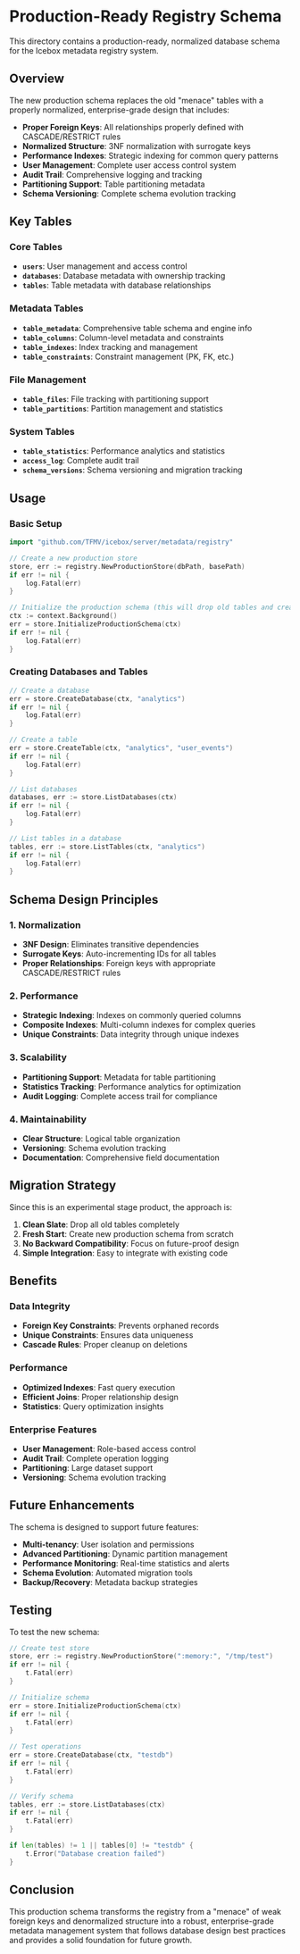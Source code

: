 # Production-Ready Registry Schema

This directory contains a production-ready, normalized database schema for the Icebox metadata registry system.

## Overview

The new production schema replaces the old "menace" tables with a properly normalized, enterprise-grade design that includes:

- **Proper Foreign Keys**: All relationships properly defined with CASCADE/RESTRICT rules
- **Normalized Structure**: 3NF normalization with surrogate keys
- **Performance Indexes**: Strategic indexing for common query patterns
- **User Management**: Complete user access control system
- **Audit Trail**: Comprehensive logging and tracking
- **Partitioning Support**: Table partitioning metadata
- **Schema Versioning**: Complete schema evolution tracking

## Key Tables

### Core Tables
- **`users`**: User management and access control
- **`databases`**: Database metadata with ownership tracking
- **`tables`**: Table metadata with database relationships

### Metadata Tables
- **`table_metadata`**: Comprehensive table schema and engine info
- **`table_columns`**: Column-level metadata and constraints
- **`table_indexes`**: Index tracking and management
- **`table_constraints`**: Constraint management (PK, FK, etc.)

### File Management
- **`table_files`**: File tracking with partitioning support
- **`table_partitions`**: Partition management and statistics

### System Tables
- **`table_statistics`**: Performance analytics and statistics
- **`access_log`**: Complete audit trail
- **`schema_versions`**: Schema versioning and migration tracking

## Usage

### Basic Setup

```go
import "github.com/TFMV/icebox/server/metadata/registry"

// Create a new production store
store, err := registry.NewProductionStore(dbPath, basePath)
if err != nil {
    log.Fatal(err)
}

// Initialize the production schema (this will drop old tables and create new ones)
ctx := context.Background()
err = store.InitializeProductionSchema(ctx)
if err != nil {
    log.Fatal(err)
}
```

### Creating Databases and Tables

```go
// Create a database
err = store.CreateDatabase(ctx, "analytics")
if err != nil {
    log.Fatal(err)
}

// Create a table
err = store.CreateTable(ctx, "analytics", "user_events")
if err != nil {
    log.Fatal(err)
}

// List databases
databases, err := store.ListDatabases(ctx)
if err != nil {
    log.Fatal(err)
}

// List tables in a database
tables, err := store.ListTables(ctx, "analytics")
if err != nil {
    log.Fatal(err)
}
```

## Schema Design Principles

### 1. Normalization
- **3NF Design**: Eliminates transitive dependencies
- **Surrogate Keys**: Auto-incrementing IDs for all tables
- **Proper Relationships**: Foreign keys with appropriate CASCADE/RESTRICT rules

### 2. Performance
- **Strategic Indexing**: Indexes on commonly queried columns
- **Composite Indexes**: Multi-column indexes for complex queries
- **Unique Constraints**: Data integrity through unique indexes

### 3. Scalability
- **Partitioning Support**: Metadata for table partitioning
- **Statistics Tracking**: Performance analytics for optimization
- **Audit Logging**: Complete access trail for compliance

### 4. Maintainability
- **Clear Structure**: Logical table organization
- **Versioning**: Schema evolution tracking
- **Documentation**: Comprehensive field documentation

## Migration Strategy

Since this is an experimental stage product, the approach is:

1. **Clean Slate**: Drop all old tables completely
2. **Fresh Start**: Create new production schema from scratch
3. **No Backward Compatibility**: Focus on future-proof design
4. **Simple Integration**: Easy to integrate with existing code

## Benefits

### Data Integrity
- **Foreign Key Constraints**: Prevents orphaned records
- **Unique Constraints**: Ensures data uniqueness
- **Cascade Rules**: Proper cleanup on deletions

### Performance
- **Optimized Indexes**: Fast query execution
- **Efficient Joins**: Proper relationship design
- **Statistics**: Query optimization insights

### Enterprise Features
- **User Management**: Role-based access control
- **Audit Trail**: Complete operation logging
- **Partitioning**: Large dataset support
- **Versioning**: Schema evolution tracking

## Future Enhancements

The schema is designed to support future features:

- **Multi-tenancy**: User isolation and permissions
- **Advanced Partitioning**: Dynamic partition management
- **Performance Monitoring**: Real-time statistics and alerts
- **Schema Evolution**: Automated migration tools
- **Backup/Recovery**: Metadata backup strategies

## Testing

To test the new schema:

```go
// Create test store
store, err := registry.NewProductionStore(":memory:", "/tmp/test")
if err != nil {
    t.Fatal(err)
}

// Initialize schema
err = store.InitializeProductionSchema(ctx)
if err != nil {
    t.Fatal(err)
}

// Test operations
err = store.CreateDatabase(ctx, "testdb")
if err != nil {
    t.Fatal(err)
}

// Verify schema
tables, err := store.ListDatabases(ctx)
if err != nil {
    t.Fatal(err)
}

if len(tables) != 1 || tables[0] != "testdb" {
    t.Error("Database creation failed")
}
```

## Conclusion

This production schema transforms the registry from a "menace" of weak foreign keys and denormalized structure into a robust, enterprise-grade metadata management system that follows database design best practices and provides a solid foundation for future growth.
